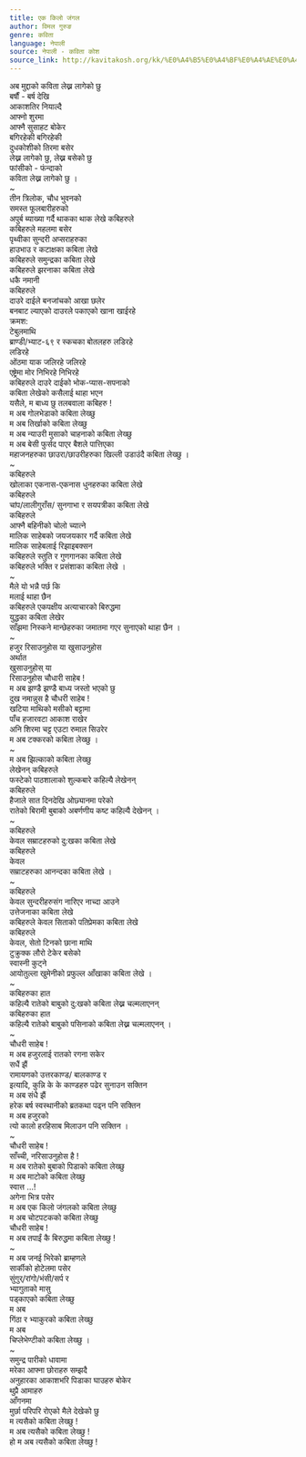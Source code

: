 ```yaml
---
title: एक किलो जंगल
author: विमल गुरुङ
genre: कविता
language: नेपाली
source: नेपाली - कविता कोश
source_link: http://kavitakosh.org/kk/%E0%A4%B5%E0%A4%BF%E0%A4%AE%E0%A4%B2_%E0%A4%97%E0%A5%81%E0%A4%B0%E0%A5%81%E0%A4%99
---
```


अब मुद्दाको कविता लेख्न लागेको छु  
बर्षौं - बर्ष देखि  
आकाशतिर नियाल्दै  
आफ्नो शुरमा  
आफ्नै सुसाहट बोकेर  
बगिरहेकी बगिरहेकी  
दुधकोशीको तिरमा बसेर  
लेख्न लागेको छु, लेख्न बसेको छु  
फांसीको - फंन्दाको  
कविता लेख्न लागेको छु ।  
~  
तीन त्रिलोक, चौध भुवनको  
समस्त फूलबारीहरुको  
अपुर्ब ब्याख्या गर्दै थाकका थाक लेखे कबिहरुले  
कबिहरुले महलमा बसेर  
पृथ्वीका सुन्दरी अप्सराहरुका  
हाउभाउ र कटाक्षका कबिता लेखे  
कबिहरुले समुन्द्रका कबिता लेखे  
कबिहरुले झरनाका कबिता लेखे  
धकै नमानी  
कबिहरुले  
दाउरे दाईले बनजांचको आखा छलेर  
बनबाट ल्याएको दाउरले पकाएको खाना खाईरहे  
क्रमश:  
टेबुलमाथि  
ब्राण्डी/भ्याट-६९ र स्कचका बोतलहरु लडिरहे  
लडिरहे  
ओंठमा याक जलिरहे जलिरहे  
एष्ट्रेमा मोर निभिरहे निभिरहे  
कबिहरुले दाउरे दाईको भोक-प्यास-सपनाको  
कबिता लेखेको कसैलाई थाहा भएन  
यसैले, म बाध्य छु तलबवाला कबिहरु !  
म अब गोलभेडाको कबिता लेख्छु  
म अब तिर्खाको कबिता लेख्छु  
म अब न्याउरी मुसाको चाहनाको कबिता लेख्छु  
म अब बेसी फुर्सद पाएर बैशले पात्तिएका  
महाजनहरुका छाउरा/छाउरीहरुका खिल्ली उडाउंदै कबिता लेख्छु ।  
~  
कबिहरुले  
खोलाका एकनास-एकनास धुनहरुका कबिता लेखे  
कबिहरुले  
चांप/लालीगुराँस/ सुनगाभा र सयपत्रीका कबिता लेखे  
कबिहरुले  
आफ्नै बहिनीको चोलो च्यात्ने  
मालिक साहेबको जयजयकार गर्दै कबिता लेखे  
मालिक साहेबलाई रिझाइबक्सन  
कबिहरुले स्तुति र गुणगानका कबिता लेखे  
कबिहरुले भक्ति र प्रसंशाका कबिता लेखे ।  
~  
मैले यो भन्नै पर्छ कि  
मलाई थाहा छैन  
कबिहरुले एकपक्षीय अत्याचारको बिरुद्धमा  
युद्धका कबिता लेखेर  
साँझमा निस्कने मान्छेहरुका जमातमा गएर सुनाएको थाहा छैन ।  
~  
हजुर रिसाउनुहोस या खुसाउनुहोस  
अर्थात  
खुसाउनुहोस् या  
रिसाउनुहोस चौधारी साहेब !  
म अब झण्डै झण्डै बाध्य जस्तो भएको छु  
दुख नमान्नुस है चौधरी साहेब !  
खटिया माथिको मसीको बट्टामा  
पाँच हजारवटा आकाश राखेर  
अनि शिरमा चट्ट एउटा रुमाल सिउरेर  
म अब टक्करको कबिता लेख्छु ।  
~  
म अब झिल्काको कबिता लेख्छु  
लेखेनन् कबिहरुले  
फस्टेको पाठशालाको शुल्कबारे कहिल्यै लेखेनन्  
कबिहरुले  
हैजाले सात दिनदेखि ओछ्यानमा परेको  
रातेको बिरामी बुबाको अबर्णणीय कष्ट कहिल्यै देखेनन् ।  
~  
कबिहरुले  
केवल सम्राटहरुको दु:खका कबिता लेखे  
कबिहरुले  
केवल  
सम्राटहरुका आनन्दका कबिता लेखे ।  
~  
कबिहरुले  
केवल सुन्दरीहरुसंग नारिएर नाच्दा आउने  
उत्तेजनाका कबिता लेखे  
कबिहरुले केवल सिताको पतिप्रेमका कबिता लेखे  
कबिहरुले  
केवल, सेतो टिनको छाना माथि  
टुक्रुक्क लौरो टेकेर बसेको  
स्वास्नी कुट्ने  
आयोतुल्ला खुमेनीको प्रफुल्ल आँखाका कबिता लेखे ।  
~  
कबिहरुका हात  
कहिल्यै रातेको बाबुको दु:खको कबिता लेख्न चल्मलाएनन्  
कबिहरुका हात  
कहिल्यै रातेको बाबुको पसिनाको कबिता लेख्न चल्मलाएनन् ।  
~  
चौधरी साहेब !  
म अब हजुरलाई रातको रगना सकेर  
सधैं झैं  
रामायणको उत्तरकाण्ड/ बालकाण्ड र  
इत्यादि, कुन्नि के के काण्डहरु पढेर सुनाउन सक्तिन  
म अब संधै झैं  
हरेक बर्ष स्वस्थानीको ब्रतकथा पढ्न पनि सक्तिन  
म अब हजुरको  
त्यो कालो हरहिसाब मिलाउन पनि सक्तिन ।  
~  
चौधरी साहेब !  
साँच्ची, नरिसाउनुहोस है !  
म अब रातेको बुबाको पिडाको कबिता लेख्छु  
म अब माटोको कबिता लेख्छु  
स्वात्त ...!  
अगेना भित्र पसेर  
म अब एक किलो जंगलको कबिता लेख्छु  
म अब चोटपटकको कबिता लेख्छु  
चौधरी साहेब !  
म अब तपाईं कै बिरुद्धमा कबिता लेख्छु !  
~  
म अब जनई भिरेको ब्राम्हणले  
सार्कीको होटेलमा पसेर  
सुंगुर्/रांगो/भंसी/सर्प र  
भ्यागुताको मासु  
पड्काएको कबिता लेख्छु  
म अब  
गिंठा र भ्याकुरको कबिता लेख्छु  
म अब  
चिप्लेभेण्टीको कबिता लेख्छु ।  
~  
समुन्द्र पारीको धावामा  
मरेका आफ्ना छोराहरु सम्झदै  
अनुहारका आकाशभरि पिडाका घाउहरु बोकेर  
थुप्रै आमाहरु  
आँगनमा  
मुर्छा परिपरि रोएको मैले देखेको छु  
म त्यसैको कबिता लेख्छु !  
म अब त्यसैको कबिता लेख्छु !  
हो म अब त्यसैको कबिता लेख्छु !
